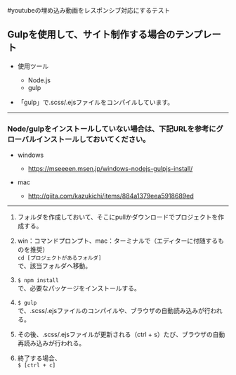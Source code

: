 #youtubeの埋め込み動画をレスポンシブ対応にするテスト





## Gulpを使用して、サイト制作する場合のテンプレート


* 使用ツール
	* Node.js
	* gulp


* 「gulp」で.scss/.ejsファイルをコンパイルしています。

---
  
### Node/gulpをインストールしていない場合は、下記URLを参考にグローバルインストールしておいてください。  

* windows
	* https://mseeeen.msen.jp/windows-nodejs-gulpjs-install/

* mac
	* http://qiita.com/kazukichi/items/884a1379eea5918689ed


---
1. フォルダを作成しておいて、そこにpullかダウンロードでプロジェクトを作成する。

2. win：コマンドプロンプト、mac：ターミナルで（エディターに付随するものを推奨）  
`cd [プロジェクトがあるフォルダ]`  
で、該当フォルダへ移動。

3. `$ npm install`  
で、必要なパッケージをインストールする。

4. `$ gulp`  
で、.scss/.ejsファイルのコンパイルや、ブラウザの自動読み込みが行われる。

5. その後、.scss/.ejsファイルが更新される（ctrl + s）たび、ブラウザの自動再読み込みが行われる。

6. 終了する場合、  
`$ [ctrl + c]`
